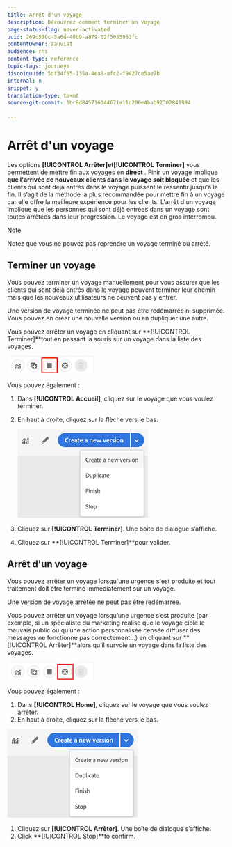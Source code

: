 ```yaml
---
title: Arrêt d'un voyage
description: Découvrez comment terminer un voyage
page-status-flag: never-activated
uuid: 269d590c-5a6d-40b9-a879-02f5033863fc
contentOwner: sauviat
audience: rns
content-type: reference
topic-tags: journeys
discoiquuid: 5df34f55-135a-4ea8-afc2-f9427ce5ae7b
internal: n
snippet: y
translation-type: tm+mt
source-git-commit: 1bc8d845716044671a11c200e4bab92302841994

---
```



# Arrêt d&#39;un voyage

Les options **[!UICONTROL Arrêter]**et**[!UICONTROL  Terminer]** vous permettent de mettre fin aux voyages en **direct** . Finir un voyage implique **que l&#39;arrivée de nouveaux clients dans le voyage soit bloquée** et que les clients qui sont déjà entrés dans le voyage puissent le ressentir jusqu&#39;à la fin. Il s’agit de la méthode la plus recommandée pour mettre fin à un voyage car elle offre la meilleure expérience pour les clients. L&#39;arrêt d&#39;un voyage implique que les personnes qui sont déjà entrées dans un voyage sont toutes arrêtées dans leur progression. Le voyage est en gros interrompu.

>[!NOTE]
>
>Notez que vous ne pouvez pas reprendre un voyage terminé ou arrêté.

## Terminer un voyage

Vous pouvez terminer un voyage manuellement pour vous assurer que les clients qui sont déjà entrés dans le voyage peuvent terminer leur chemin mais que les nouveaux utilisateurs ne peuvent pas y entrer.

Une version de voyage terminée ne peut pas être redémarrée ni supprimée. Vous pouvez en créer une nouvelle version ou en dupliquer une autre.

Vous pouvez arrêter un voyage en cliquant sur **[!UICONTROL Terminer]**tout en passant la souris sur un voyage dans la liste des voyages.

![](../assets/do-not-localize/journey-finish-quick-action.png)

Vous pouvez également :

1. Dans **[!UICONTROL Accueil]**, cliquez sur le voyage que vous voulez terminer.
1. En haut à droite, cliquez sur la flèche vers le bas.

   ![](../assets/finish_drop_down_list.png)

1. Cliquez sur **[!UICONTROL Terminer]**. Une boîte de dialogue s’affiche.
1. Cliquez sur **[!UICONTROL Terminer]**pour valider.

## Arrêt d&#39;un voyage

Vous pouvez arrêter un voyage lorsqu&#39;une urgence s&#39;est produite et tout traitement doit être terminé immédiatement sur un voyage.

Une version de voyage arrêtée ne peut pas être redémarrée.

Vous pouvez arrêter un voyage lorsqu’une urgence s’est produite (par exemple, si un spécialiste du marketing réalise que le voyage cible le mauvais public ou qu’une action personnalisée censée diffuser des messages ne fonctionne pas correctement...) en cliquant sur **[!UICONTROL Arrêter]**alors qu’il survole un voyage dans la liste des voyages.

![](../assets/do-not-localize/journey-stop-quick-action.png)

Vous pouvez également :

1. Dans **[!UICONTROL Home]**, cliquez sur le voyage que vous voulez arrêter.
1. En haut à droite, cliquez sur la flèche vers le bas.

![](../assets/finish_drop_down_list.png)

1. Cliquez sur **[!UICONTROL Arrêter]**. Une boîte de dialogue s’affiche.
1. Click **[!UICONTROL Stop]**to confirm.
